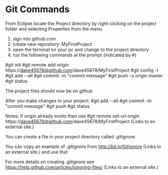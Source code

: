 # Git Commands

From Eclipse locate the Project directory by right-clicking on the project folder
and selecting Properties from the menu

1. sign into github.com
2. create new repository: MyFirstProject
3. open the terminal on your pc and change to the project directory
4. run the following commands at the prompt (indicated by #)

\#git init
\#git remote add origin https://dave45678@github.com/dave45678/MyFirstProject
\#git config -l
\#git add --all
\#git commit -m "commit message"
\#git push -u origin master
\#git status

The project files should now be on github

After you make changes to your project:
\#git add --all
\#git commit -m "commit message"
\#git push
\#git status


Notes:
if origin already exists then use
\#git remote set-url origin https://dave45678@github.com/dave45678/MyFirstProject (Links to an external site.)

 

You can create a file in your project directory called .gitignore

You can copy an example of .gitignore from http://bit.ly/GitIgnore (Links to an external site.) and use that

For more details on creating .gitignore see https://help.github.com/articles/ignoring-files/ (Links to an external site.)



